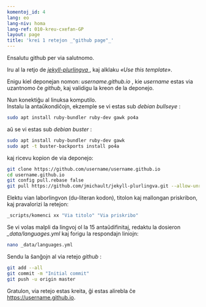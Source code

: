 ```yaml
---
komentoj_id: 4
lang: eo
lang-niv: homa
lang-ref: 010-kreu-cxefan-GP
layout: page
title: 'krei 1 retejon _"github page"_'
---
```


Ensalutu github per via salutnomo.  

Iru al la retjo de [ _jekyll-plurlingva_ ](https://github.com/jmichault/jekyll-plurlingva), kaj alklaku _«Use this template»_.

Enigu kiel deponejan nomon: _username.github.io_ , kie _username_ estas via uzantnomo ĉe _github_, kaj validigu la kreon de la deponejo.

Nun konektiĝu al linuksa komputilo.  
Instalu la antaŭkondiĉojn, ekzemple se vi estas sub  _debian bullseye_ : 
```bash
sudo apt install ruby-bundler ruby-dev gawk po4a
```

aŭ se vi estas sub  _debian buster_ : 
```bash
sudo apt install ruby-bundler ruby-dev gawk
sudo apt -t buster-backports install po4a
```

kaj ricevu kopion de via deponejo:
```bash
git clone https://github.com/username/username.github.io
cd username.github.io
git config pull.rebase false
git pull https://github.com/jmichault/jekyll-plurlingva.git --allow-unrelated-histories
```

Elektu vian laborlingvon (du-literan kodon), titolon kaj mallongan priskribon, kaj pravalorizi la retejon:
```bash
_scripts/komenci xx "Via titolo" "Via priskribo"
```

Se vi volas malpli da lingvoj ol la 15 antaŭdifinitaj, redaktu la dosieron _\_data/languages.yml_ kaj forigu la respondajn liniojn:
```bash
nano _data/languages.yml
```

Sendu la ŝanĝojn al via retejo _github_ :
```bash
git add --all
git commit -m "Initial commit"
git push -u origin master
```

Gratulon, via retejo estas kreita, ĝi estas alirebla ĉe https://username.github.io.

